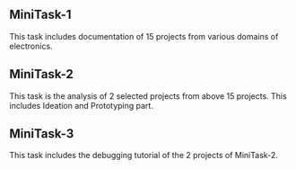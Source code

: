 ## MiniTask-1

This task includes documentation of 15 projects from various domains of electronics.

## MiniTask-2

This task is the analysis of 2 selected projects from above 15 projects. This includes Ideation and Prototyping part.

## MiniTask-3

This task includes the debugging tutorial of the 2 projects of MiniTask-2.
